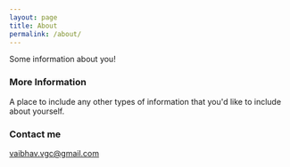 ```yaml
---
layout: page
title: About
permalink: /about/
---
```


Some information about you!

### More Information

A place to include any other types of information that you'd like to include about yourself. 

### Contact me

[vaibhav.vgc@gmail.com](mailto:vaibhav.vgc@gmail.com)